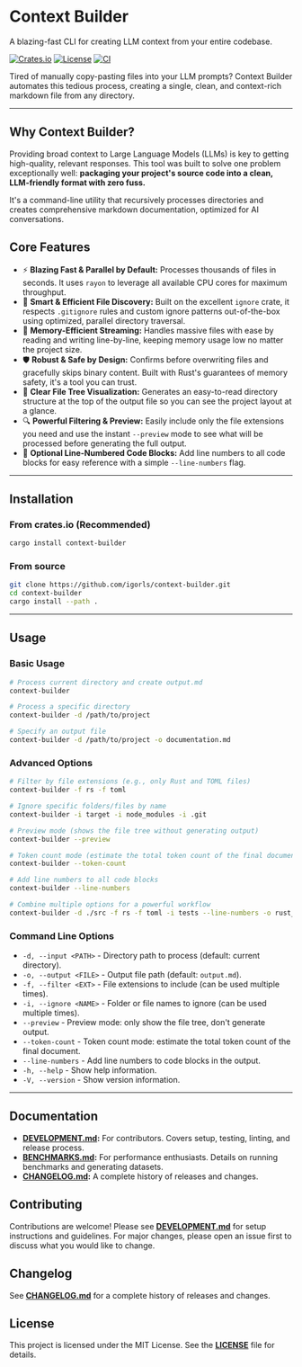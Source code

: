 # Context Builder

A blazing-fast CLI for creating LLM context from your entire codebase.

[![Crates.io](https://img.shields.io/crates/v/context-builder.svg)](https://crates.io/crates/context-builder)
[![License](https://img.shields.io/badge/license-MIT-blue.svg)](https://github.com/igorls/context-builder/blob/main/LICENSE)
[![CI](https://github.com/igorls/context-builder/actions/workflows/ci.yml/badge.svg)](https://github.com/igorls/context-builder/actions/workflows/ci.yml)

Tired of manually copy-pasting files into your LLM prompts? Context Builder automates this tedious process, creating a single, clean, and context-rich markdown file from any directory.

---

## Why Context Builder?

Providing broad context to Large Language Models (LLMs) is key to getting high-quality, relevant responses. This tool was built to solve one problem exceptionally well: **packaging your project's source code into a clean, LLM-friendly format with zero fuss.**

It's a command-line utility that recursively processes directories and creates comprehensive markdown documentation, optimized for AI conversations.

## Core Features

- ⚡ **Blazing Fast & Parallel by Default:** Processes thousands of files in seconds. It uses `rayon` to leverage all available CPU cores for maximum throughput.
- 🧠 **Smart & Efficient File Discovery:** Built on the excellent `ignore` crate, it respects `.gitignore` rules and custom ignore patterns out-of-the-box using optimized, parallel directory traversal.
- 💾 **Memory-Efficient Streaming:** Handles massive files with ease by reading and writing line-by-line, keeping memory usage low no matter the project size.
- 🛡️ **Robust & Safe by Design:** Confirms before overwriting files and gracefully skips binary content. Built with Rust's guarantees of memory safety, it's a tool you can trust.
- 🌳 **Clear File Tree Visualization:** Generates an easy-to-read directory structure at the top of the output file so you can see the project layout at a glance.
- 🔍 **Powerful Filtering & Preview:** Easily include only the file extensions you need and use the instant `--preview` mode to see what will be processed before generating the full output.
- 📝 **Optional Line-Numbered Code Blocks:** Add line numbers to all code blocks for easy reference with a simple `--line-numbers` flag.

---

## Installation

### From crates.io (Recommended)

```bash
cargo install context-builder
```

### From source

```bash
git clone https://github.com/igorls/context-builder.git
cd context-builder
cargo install --path .
```

---

## Usage

### Basic Usage

```bash
# Process current directory and create output.md
context-builder

# Process a specific directory
context-builder -d /path/to/project

# Specify an output file
context-builder -d /path/to/project -o documentation.md
```

### Advanced Options

```bash
# Filter by file extensions (e.g., only Rust and TOML files)
context-builder -f rs -f toml

# Ignore specific folders/files by name
context-builder -i target -i node_modules -i .git

# Preview mode (shows the file tree without generating output)
context-builder --preview

# Token count mode (estimate the total token count of the final document)
context-builder --token-count

# Add line numbers to all code blocks
context-builder --line-numbers

# Combine multiple options for a powerful workflow
context-builder -d ./src -f rs -f toml -i tests --line-numbers -o rust_context.md
```

### Command Line Options

- `-d, --input <PATH>` - Directory path to process (default: current directory).
- `-o, --output <FILE>` - Output file path (default: `output.md`).
- `-f, --filter <EXT>` - File extensions to include (can be used multiple times).
- `-i, --ignore <NAME>` - Folder or file names to ignore (can be used multiple times).
- `--preview` - Preview mode: only show the file tree, don't generate output.
- `--token-count` - Token count mode: estimate the total token count of the final document.
- `--line-numbers` - Add line numbers to code blocks in the output.
- `-h, --help` - Show help information.
- `-V, --version` - Show version information.

---

## Documentation

- **[DEVELOPMENT.md](DEVELOPMENT.md):** For contributors. Covers setup, testing, linting, and release process.
- **[BENCHMARKS.md](BENCHMARKS.md):** For performance enthusiasts. Details on running benchmarks and generating datasets.
- **[CHANGELOG.md](CHANGELOG.md):** A complete history of releases and changes.

## Contributing

Contributions are welcome! Please see **[DEVELOPMENT.md](DEVELOPMENT.md)** for setup instructions and guidelines. For major changes, please open an issue first to discuss what you would like to change.

## Changelog

See **[CHANGELOG.md](CHANGELOG.md)** for a complete history of releases and changes.

## License

This project is licensed under the MIT License. See the **[LICENSE](LICENSE)** file for details.